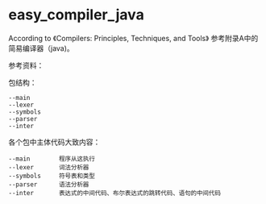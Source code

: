 # easy_compiler_java
According to 《Compilers: Principles, Techniques, and Tools》
参考附录A中的简易编译器（java)。

参考资料：

包结构：

```
--main        
--lexer  	  
--symbols     
--parser      
--inter       
```

 各个包中主体代码大致内容：

```
--main        程序从这执行
--lexer       词法分析器
--symbols     符号表和类型
--parser      语法分析器
--inter       表达式的中间代码、布尔表达式的跳转代码、语句的中间代码
```

